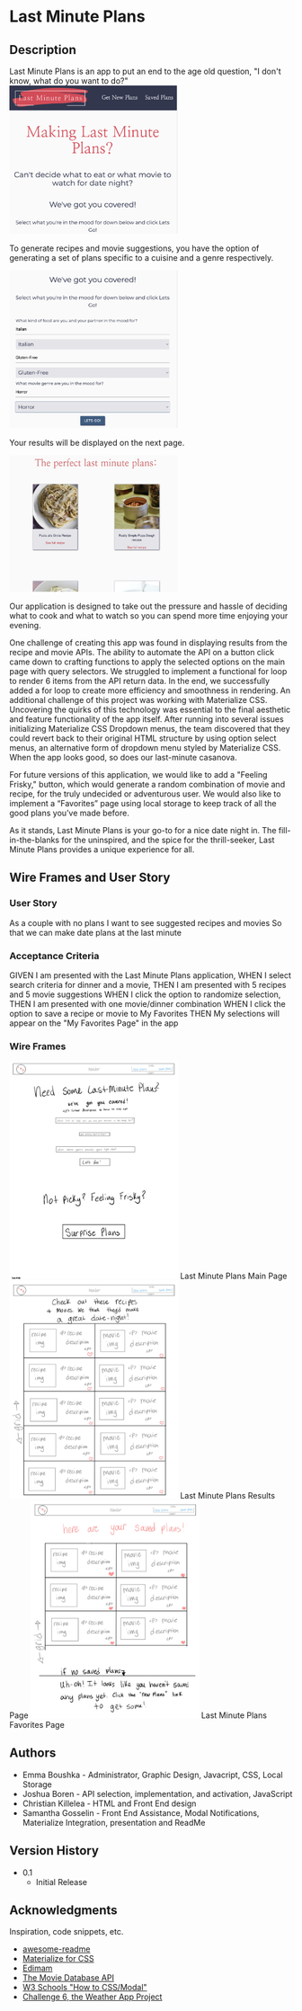 # Last Minute Plans

## Description

Last Minute Plans is an app to put an end to the age old question, "I don't know, what do you want to do?"
<img src="readmeassets/home.png" alt="Last Minute Plans Home Page" width="300"/>

To generate recipes and movie suggestions, you have the option of generating a set of plans specific to a cuisine and a genre respectively. 

<img src="readmeassets/options.png" alt="Last Minute Plans Option Select" width="300"/>

Your results will be displayed on the next page.

<img src="readmeassets/resultspage.png" alt="Your Results" width="300"/>

Our application is designed to take out the pressure and hassle of deciding what to cook and what to watch so you can spend more time enjoying your evening. 

One challenge of creating this app was found in displaying results from the recipe and movie APIs. The ability to automate the API on a button click came down to crafting functions to apply the selected options on the main page with query selectors. 
We struggled to implement a functional for loop to render 6 items from the API return data. In the end, we successfully added a for loop to create more efficiency and smoothness in rendering. 
An additional challenge of this project was working with Materialize CSS. Uncovering the quirks of this technology was essential to the final aesthetic and feature functionality of the app itself. 
After running into several issues initializing Materialize CSS Dropdown menus, the team discovered that they could revert back to their original HTML structure by using option select menus, an alternative form of dropdown menu styled by Materialize CSS. When the app looks good, so does our last-minute casanova.

For future versions of this application, we would like to add a "Feeling Frisky," button, which would generate a random combination of movie and recipe, for the truly undecided or adventurous user. 
We would also like to implement a “Favorites” page using local storage to keep track of all the good plans you’ve made before.

As it stands, Last Minute Plans is your go-to for a nice date night in. The fill-in-the-blanks for the uninspired, and the spice for the thrill-seeker, Last Minute Plans provides a unique experience for all.

## Wire Frames and User Story

### User Story
As a couple with no plans
I want to see suggested recipes and movies
So that we can make date plans at the last minute

### Acceptance Criteria
GIVEN I am presented with the Last Minute Plans application,
WHEN I select search criteria for dinner and a movie,
THEN I am presented with 5 recipes and 5 movie suggestions
WHEN I click the option to randomize selection,
THEN I am presented with one movie/dinner combination
WHEN I click the option to save a recipe or movie to My Favorites
THEN My selections will appear on the "My Favorites Page" in the app

### Wire Frames

<img src="readmeassets/LMPMain.jpg" alt="Main Page" width="300"/>
Last Minute Plans Main Page

<img src="readmeassets/LMPResults.jpg" alt="Results Page" width="300"/>
Last Minute Plans Results Page

<img src="readmeassets/LMPFavorites.jpg" alt="Favorites Page" width="300"/>
Last Minute Plans Favorites Page


## Authors

* Emma Boushka - Administrator, Graphic Design, Javacript, CSS, Local Storage
* Joshua Boren - API selection, implementation, and activation, JavaScript
* Christian Killelea - HTML and Front End design
* Samantha Gosselin - Front End Assistance, Modal Notifications, Materialize Integration, presentation and ReadMe

## Version History

* 0.1
    * Initial Release


## Acknowledgments

Inspiration, code snippets, etc.
* [awesome-readme](https://github.com/matiassingers/awesome-readme)
* [Materialize for CSS](https://materializecss.com/)
* [Edimam](https://www.edamam.com/)
* [The Movie Database API](https://www.themoviedb.org/)
* [W3 Schools "How to CSS/Modal"](https://www.w3schools.com/howto/howto_css_modals.asp)
* [Challenge 6, the Weather App Project](https://boushka9.github.io/rainy-plastic-plants/)
